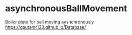 # asynchronousBallMovement
Boiler plate for ball moving aysnchronously
 https://gautamr123.github.io/Database/
